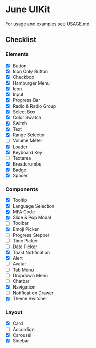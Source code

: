 # June UIKit

For usage and examples see [USAGE.md](USAGE.md).

## Checklist

### Elements

- [x] Button
- [x] Icon Only Button
- [x] Checkbox
- [x] Hamburger Menu
- [x] Icon
- [x] Input
- [x] Progress Bar
- [x] Radio & Radio Group
- [x] Select Box
- [x] Color Swatch
- [x] Switch
- [x] Text
- [x] Range Selector
- [ ] Volume Meter
- [x] Loader
- [x] Keyboard Key
- [ ] Textarea
- [x] Breadcrumbs
- [x] Badge
- [x] Spacer

### Components

- [x] Tooltip
- [x] Language Selection
- [x] MFA Code
- [x] Slide & Pop Modal
- [ ] Toolbar
- [x] Emoji Picker
- [ ] Progress Stepper
- [ ] Time Picker
- [ ] Date Picker
- [x] Toast Notification
- [x] Alert
- [ ] Avatar
- [ ] Tab Menu
- [ ] Dropdown Menu
- [ ] Chatbar
- [x] Navigation
- [ ] Notification Drawer
- [x] Theme Switcher

### Layout

- [x] Card
- [ ] Accordion
- [x] Carousel
- [x] Sidebar